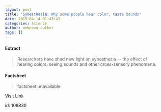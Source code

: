 ```yaml
---
layout: post
title: "Synesthesia: Why some people hear color, taste sounds"
date: 2015-04-14 01:43:43
categories: Science
author: unknown author
tags: []
---
```



#### Extract
>Researchers have shed new light on synesthesia -- the effect of hearing colors, seeing sounds and other cross-sensory phenomena.

#### Factsheet
>factsheet unavailable

[Visit Link](http://feeds.sciencedaily.com/~r/sciencedaily/~3/VJIpcaSM2b8/150413214343.htm)

id:  108830

